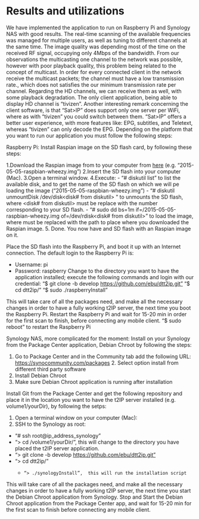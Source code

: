 # Results and utilizations

We have implemented the application to run on Raspberry Pi and Synology NAS with good results. The real-time scanning of the available frequencies was managed for multiple users, as well as tuning to different channels at the same time. The image quality was depending most of the time on the received RF signal, occupying only 4Mbps of the bandwidth. From our observations the multicasting one channel to the network was possible, however with poor playback quality, this problem being related to the concept of multicast. In order for every connected client in the network receive the multicast packets; the channel must have a low transmission rate., which does not satisfies the our minimum transmission rate per channel.
Regarding the HD channels, we can receive them as well, with some playback degradation. The only client application, being able to display HD channel is “tivizen”. Another interesting remark concerning the client software, is that “Sat>IP” does support only one server per WiFi, where as with “tivizen” you could switch between them. “Sat>IP” offers a better user experience, with more features like: EPG, subtitles, and Teletext, whereas “tivizen” can only decode the EPG. 
Depending on the platform that you want to run our application you must follow the following steps:

Raspberry Pi:
Install Raspian image on the SD flash card, by following these steps:

1.Download the Raspian image from to your computer from [here](https://www.raspberrypi.org/downloads/raspbian/) (e.g. “2015-05-05-raspbian-wheezy.img”)
2.Insert the SD flash into your computer (Mac).
3.Open a terminal window.
4.Execute:
	- “# diskutil list” to list the available disk, and to get the name of the SD flash on which we will pe loading the image (“2015-05-05-raspbian-wheezy.img”)
	- “# diskutil unmountDisk /dev/disk<disk# from diskutil> “ to unmounts the SD flash, where <disk# from diskutil> must be replace with the number corresponding to your SD flash.
	- “# sudo dd bs=1m if=<path to place where you downloaded the image>/2015-05-05-raspbian-wheezy.img of=/dev/rdisk<disk# from diskutil>” to load the image, where <path to place where you downloaded the image> must be replaced with the path to place where you downloaded the Raspian image.
5. Done. You now have and SD flash with an Raspian image on it.

Place the SD flash into the Raspberry Pi, and boot it up with an Internet connection. The default login to the Raspberry Pi is:
-	Username: pi
-	Password: raspberry
Change to the directory you want to have the application installed; execute the following commands and login with our credential:
“$ git clone -b develop https://github.com/ebu/dtt2ip.git”
“$ cd dtt2ip/”
“$ sudo ./raspberryInstall” 

This will take care of all the packages need, and make all the necessary changes in order to have a fully working t2IP server, the next time you boot the Raspberry Pi.
Restart the Raspberry Pi and wait for 15-20 min in order for the first scan to finish, before connecting any mobile client.
“$ sudo reboot” to restart the Raspberry Pi


Synology NAS, more complicated for the moment:
Install on your Synology from the Package Center application, Debian Chroot by following the steps:
1.	Go to Package Center and in the Community tab add the following URL:
https://synocommunity.com/packages 
       2.   Select option install from different third party software 
3.	Install Debian Chroot
4.	Make sure Debian Chroot application is running after installation

Install Git from the Package Center and get the following repository and place it in the location you want to have the t2IP server installed (e.g. volume1/yourDir), by following the setps:
1.	Open a terminal window on your computer (Mac):
2.	SSH to the Synology as root:
-	“# ssh root@ip_address_synology” 
-	“> cd /volume1/yourDir/”, this will change to the directory you have placed the t2IP
server application.
-	“> git clone -b develop https://github.com/ebu/dtt2ip.git”
-	“> cd dtt2ip/”
	-     “> ./synologyInstall”,  this will run the installation script

This will take care of all the packages need, and make all the necessary changes in order to have a fully working t2IP server, the next time you start the Debian Chroot application from Synology.
Stop and Start the Debian Chroot application from the Package Center app, and wait for 15-20 min for the first scan to finish before connecting any mobile client.
